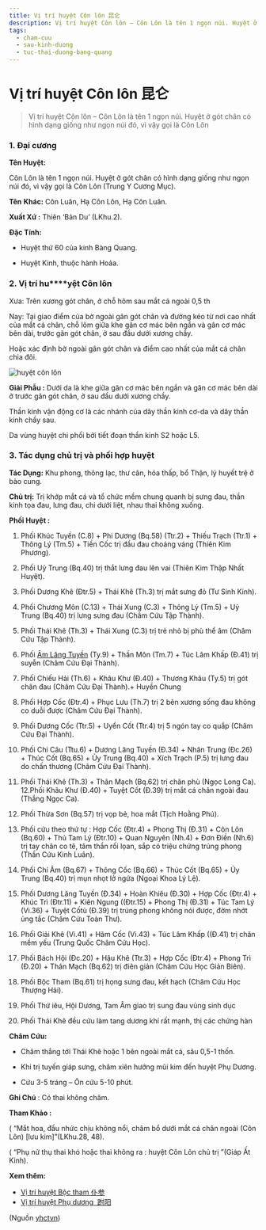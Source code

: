 ```yaml
---
title: Vị trí huyệt Côn lôn 昆仑
description: Vị trí huyệt Côn lôn – Côn Lôn là tên 1 ngọn núi. Huyệt ở gót chân có hình dạng giống như ngọn núi đó, vì vậy gọi là Côn Lôn
tags:
  - cham-cuu
  - sau-kinh-duong
  - tuc-thai-duong-bang-quang
---
```


# Vị trí huyệt Côn lôn 昆仑 

> Vị trí huyệt Côn lôn – Côn Lôn là tên 1 ngọn núi. Huyệt ở gót chân có hình dạng giống như ngọn núi đó, vì vậy gọi là Côn Lôn

### 1. Đại cương

**Tên Huyệt:**

Côn Lôn là tên 1 ngọn núi. Huyệt ở gót chân có hình dạng giống như ngọn núi đó, vì vậy gọi là Côn Lôn (Trung Y Cương Mục).

**Tên** **Khác:** Côn Luân, Hạ Côn Lôn, Hạ Côn Luân.

**Xuất Xứ :** Thiên ‘Bản Du’ (LKhu.2).

**Đặc Tính:**

+ Huyệt thứ 60 của kinh Bàng Quang.

+ Huyệt Kinh, thuộc hành Hoảa.

### **2. Vị trí** **hu****yệt** **Côn lôn**

Xưa: Trên xương gót chân, ở chỗ hõm sau mắt cá ngoài 0,5 th

Nay: Tại giao điểm của bờ ngoài gân gót chân và đường kéo từ nơi cao nhất của mắt cá chân, chỗ lõm giữa khe gân cơ mác bên ngắn và gân cơ mác bên dài, trước gân gót chân, ở sau đầu dưới xương chầy.

Hoặc xác định bờ ngoài gân gót chân và điểm cao nhất của mắt cá chân chia đôi.

![huyệt côn lôn](/imgs/yhctvn/huyet-con-lon-300x169.jpg)

**Giải Phẫu :** Dưới da là khe giữa gân cơ mác bên ngắn và gân cơ mác bên dài ở trước gân gót chân, ở sau đầu dưới xương chầy.

Thần kinh vận động cơ là các nhánh của dây thần kinh cơ-da và dây thần kinh chầy sau.

Da vùng huyệt chi phối bởi tiết đoạn thần kinh S2 hoặc L5.

### 3. Tác dụng chủ trị và phối hợp huyệt

**Tác Dụng:** Khu phong, thông lạc, thư cân, hóa thấp, bổ Thận, lý huyết trệ ở bào cung.

**Chủ trị:** Trị khớp mắt cá và tổ chức mềm chung quanh bị sưng đau, thần kinh tọa đau, lưng đau, chi dưới liệt, nhau thai không xuống.

**Phối Huyệt :**

1. Phối Khúc Tuyền (C.8) + Phi Dương (Bq.58) (Ttr.2) + Thiếu Trạch (Ttr.1) + Thông Lý (Tm.5) + Tiền Cốc trị đầu đau choáng váng (Thiên Kim Phương).
2. Phối Uỷ Trung (Bq.40) trị thắt lưng đau lên vai (Thiên Kim Thập Nhất Huyệt).
3. Phối Dương Khê (Đtr.5) + Thái Khê (Th.3) trị mắt sưng đỏ (Tư Sinh Kinh).
4. Phối Chương Môn (C.13) + Thái Xung (C.3) + Thông Lý (Tm.5) + Uỷ Trung (Bq.40) trị lưng sưng đau (Châm Cứu Tập Thành).
5. Phối Thái Khê (Th.3) + Thái Xung (C.3) trị trẻ nhỏ bị phù thể âm (Châm Cứu Tập Thành).
6. Phối [Âm Lăng Tuyền](/yhctvn/vi-tri-huyet-am-lang-tuyen-%e9%98%b4%e9%99%b5%e6%b3%89/) (Ty.9) + Thần Môn (Tm.7) + Túc Lâm Khấp (Đ.41) trị suyễn (Châm Cứu Đại Thành).
7. Phối Chiếu Hải (Th.6) + Khâu Khư (Đ.40) + Thương Khâu (Ty.5) trị gót chân đau (Châm Cứu Đại Thành).+ Huyền Chung
8. Phối Hợp Cốc (Đtr.4) + Phục Lưu (Th.7) trị 2 bên xương sống đau không co duỗi được (Châm Cứu Đại Thành).
9. Phối Dương Cốc (Ttr.5) + Uyển Cốt (Ttr.4) trị 5 ngón tay co quắp (Châm Cứu Đại Thành).
10. Phối Chi Câu (Ttu.6) + Dương Lăng Tuyền (Đ.34) + Nhân Trung (Đc.26) + Thúc Cốt (Bq.65) + Ủy Trung (Bq.40) + Xích Trạch (P.5) trị lưng đau do chấn thương (Châm Cứu Đại Thành).
11. Phối Thái Khê (Th.3) + Thân Mạch (Bq.62) trị chân phù (Ngọc Long Ca). 12.Phối Khâu Khư (Đ.40) + Tuyệt Cốt (Đ.39) trị mắt cá chân ngoài đau (Thắng Ngọc Ca).
12. Phối Thừa Sơn (Bq.57) trị vọp bẻ, hoa mắt (Tịch Hoằng Phú).
13. Phối cứu theo thứ tự : Hợp Cốc (Đtr.4) + Phong Thị (Đ.31) + Côn Lôn (Bq.60) + Thủ Tam Lý (Đtr.10) + Quan Nguyên (Nh.4) + Đơn Điền (Nh.6) trị tay chân co tê, tâm thần rối lọan, sắp có triệu chứng trúng phong (Thần Cứu Kinh Luân).

15. Phối Chí Âm (Bq.67) + Thông Cốc (Bq.66) + Thúc Cốt (Bq.65) + Ủy Trung (Bq.40) trị mụn nhọt lở ngứa (Ngoại Khoa Lý Lệ).
16. Phối Dương Lăng Tuyền (Đ.34) + Hoàn Khiêu (Đ.30) + Hợp Cốc (Đtr.4) + Khúc Trì (Đtr.11) + Kiên Ngung ((Đtr.15) + Phong Thị (Đ.31) + Túc Tam Lý (Vi.36) + Tuyệt Cốtù (Đ.39) trị trúng phong không nói được, đờm nhớt ủng tắc (Châm Cứu Toàn Thư).
17. Phối Giải Khê (Vi.41) + Hãm Cốc (Vi.43) + Túc Lâm Khấp ((Đ.41) trị chân mềm yếu (Trung Quốc Châm Cứu Học).
18. Phối Bách Hội (Đc.20) + Hậu Khê (Ttr.3) + Hợp Cốc (Đtr.4) + Phong Trì (Đ.20) + Thân Mạch (Bq.62) trị điên giản (Châm Cứu Học Giản Biên).
19. Phối Bộc Tham (Bq.61) trị họng sưng đau, kết hạch (Châm Cứu Học Thượng Hải).
20. Phối Thứ iêu, Hội Dương, Tam Âm giao trị sung đau vùng sinh dục
21. Phối Thái Khê đều cứu làm tang dương khí rất mạnh, thị các chứng hàn

**Châm Cứu:**

+ Châm thẳng tới Thái Khê hoặc 1 bên ngoài mắt cá, sâu 0,5-1 thốn.

+ Khi trị tuyến giáp sưng, châm xiên hướng mũi kim đến huyệt Phụ Dương.

+ Cứu 3-5 tráng – Ôn cứu 5-10 phút.

**Ghi Chú** : Có thai không châm.

**Tham Khảo :**

( “Mắt hoa, đầu nhức chịu không nổi, châm bổ dưới mắt cá chân ngoài (Côn Lôn) [lưu kim]”(LKhu.28, 48).

( “Phụ nữ thụ thai khó hoặc thai không ra : huyệt Côn Lôn chủ trị ”(Giáp Ất Kinh).

**Xem thêm:**

* [Vị trí huyệt Bộc tham 仆参](/yhctvn/vi-tri-huyet-boc-tham-%e4%bb%86%e5%8f%82/)
* [Vị trí huyệt Phụ dương  跗阳](/yhctvn/vi-tri-huyet-phu-duong-%e8%b7%97%e9%98%b3/)

(Nguồn <a href="https://yhctvn.com/vi-tri-huyet-con-lon-昆仑/" target="_blank">yhctvn</a>)
